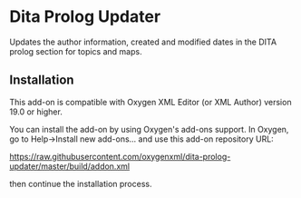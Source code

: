 # Dita Prolog Updater
Updates the author information, created and modified dates in the DITA prolog section for topics and maps.


## Installation
This add-on is compatible with Oxygen XML Editor (or XML Author) version 19.0 or higher. 

You can install the add-on by using Oxygen's add-ons support. In Oxygen, go to Help->Install new add-ons... and use this add-on repository URL:

https://raw.githubusercontent.com/oxygenxml/dita-prolog-updater/master/build/addon.xml

then continue the installation process.